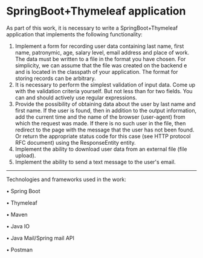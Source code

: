 # SpringBoot+Thymeleaf application

As part of this work, it is necessary to write a SpringBoot+Thymeleaf application that implements the following functionality:
1. Implement a form for recording user data containing last name, first name, patronymic, age, salary level, email address and place of work. The data must be written to a file in the format you have chosen. For simplicity, we can assume that the file was created on the backend e and is located in the classpath of your application. The format for storing records can be arbitrary.
2. It is necessary to perform the simplest validation of input data. Come up with the validation criteria yourself. But not less than for two fields. You can and should actively use regular expressions.
3. Provide the possibility of obtaining data about the user by last name and first name. If the user is found, then in addition to the output information, add the current time and the name of the browser (user-agent) from which the request was made. If there is no such user in the file, then redirect to the page with the message that the user has not been found. Or return the appropriate status code for this case (see HTTP protocol RFC document) using the ResponseEntity entity.
4. Implement the ability to download user data from an external file (file upload).
5. Implement the ability to send a text message to the user's email.


***************************************

Technologies and frameworks used in the work:

  •	Spring Boot

  •	Thymeleaf

  •	Maven

  •	Java IO

  •	Java Mail/Spring mail API

  •	Postman
